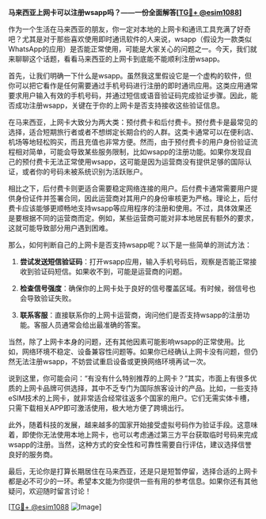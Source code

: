 **马来西亚上网卡可以注册wsapp吗？——一份全面解答[[TG💪+ @esim1088](https://t.me/s/esim1088)]**

作为一个生活在马来西亚的朋友，你一定对本地的上网卡和通讯工具充满了好奇吧？尤其是对于那些喜欢使用即时通讯软件的人来说，wsapp（假设为一款类似WhatsApp的应用）是否能正常使用，可能是大家关心的问题之一。今天，我们就来聊聊这个话题，看看马来西亚的上网卡到底能不能顺利注册wsapp。

首先，让我们明确一下什么是wsapp。虽然我这里假设它是一个虚构的软件，但你可以把它看作是任何需要通过手机号码进行注册的即时通讯应用。这类应用通常要求用户输入有效的手机号码，并通过短信或语音验证码完成验证步骤。因此，能否成功注册wsapp，关键在于你的上网卡是否支持接收这些验证信息。

在马来西亚，上网卡大致分为两大类：预付费卡和后付费卡。预付费卡是最常见的选择，适合短期旅行者或者不想绑定长期合约的人群。这类卡通常可以在便利店、机场等地轻松购买，而且充值也非常方便。然而，由于预付费卡的用户身份验证流程相对简单，可能会导致某些服务限制，比如wsapp的注册功能。如果你发现自己的预付费卡无法正常使用wsapp，这可能是因为运营商没有提供足够的国际认证，或者你的号码未被系统识别为活跃账户。

相比之下，后付费卡则更适合需要稳定网络连接的用户。后付费卡通常需要用户提供身份证件并签署合同，因此运营商对其用户的身份审核更为严格。理论上，后付费卡应该能够更顺畅地支持wsapp等应用程序的注册和使用。不过，具体效果还是要根据不同的运营商而定。例如，某些运营商可能对非本地居民有额外的要求，这就可能导致部分用户遇到困难。

那么，如何判断自己的上网卡是否支持wsapp呢？以下是一些简单的测试方法：

1. **尝试发送短信验证码**：打开wsapp应用，输入手机号码后，观察是否能正常接收到验证码短信。如果收不到，可能是运营商的问题。
   
2. **检查信号强度**：确保你的上网卡处于良好的信号覆盖区域。有时候，弱信号也会导致验证失败。

3. **联系客服**：直接联系你的上网卡运营商，询问他们是否支持wsapp的注册功能。客服人员通常会给出最准确的答案。

当然，除了上网卡本身的问题，还有其他因素可能影响wsapp的正常使用。比如，网络环境不稳定、设备兼容性问题等。如果你已经确认上网卡没有问题，但仍然无法注册wsapp，不妨尝试重启设备或更换网络环境再试一次。

说到这里，你可能会问：“有没有什么特别推荐的上网卡？”其实，市面上有很多优质的上网卡品牌可供选择，其中不乏专门为国际旅客设计的产品。比如，一些支持eSIM技术的上网卡，就非常适合经常往返多个国家的用户。它们无需实体卡槽，只需下载相关APP即可激活使用，极大地方便了跨境出行。

此外，随着科技的发展，越来越多的国家开始接受虚拟号码作为验证手段。这意味着，即使你无法使用本地上网卡，也可以考虑通过第三方平台获取临时号码来完成wsapp的注册。当然，这种方式的安全性和可靠性需要自行评估，建议选择信誉良好的服务商。

最后，无论你是打算长期居住在马来西亚，还是只是短暂停留，选择合适的上网卡都是必不可少的一环。希望本文能为你提供一些有用的参考信息。如果你还有其他疑问，欢迎随时留言讨论！

[[TG💪+ @esim1088](https://t.me/s/esim1088) ![Image](https://i.postimg.cc/4NQfJmqS/Snipaste-2025-05-13-00-14-12.png)]